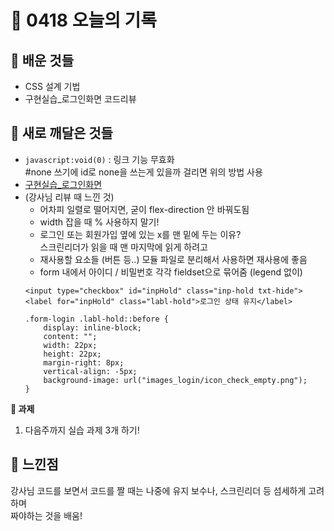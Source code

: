 # 🧸 0418 오늘의 기록
## 💙 배운 것들
* CSS 설계 기법
* 구현실습_로그인화면 코드리뷰

## 💚 새로 깨달은 것들
* `javascript:void(0)` : 링크 기능 무효화   
#none 쓰기에 id로 none을 쓰는게 있을까 걸리면 위의 방법 사용
* [구현실습_로그인화면](https://github.com/areumz/login-weniv)
* (강사님 리뷰 때 느낀 것)
    * 어차피 일렬로 떨어지면, 굳이 flex-direction 안 바꿔도됨
    * width 잡을 때 % 사용하지 말기!
    * 로그인 또는 회원가입 옆에 있는 x를 맨 밑에 두는 이유?   
    스크린리더가 읽을 때 맨 마지막에 읽게 하려고
    * 재사용할 요소들 (버튼 등..) 모듈 파일로 분리해서 사용하면 재사용에 좋음
    * form 내에서 아이디 / 비밀번호 각각 fieldset으로 묶어줌 (legend 없이)
    ```
    <input type="checkbox" id="inpHold" class="inp-hold txt-hide">
    <label for="inpHold" class="labl-hold">로그인 상태 유지</label>
    
    .form-login .labl-hold::before {
        display: inline-block;
        content: "";
        width: 22px;
        height: 22px;
        margin-right: 8px;
        vertical-align: -5px;
        background-image: url("images_login/icon_check_empty.png");
    }
    ```

**📍 과제**
1. 다음주까지 실습 과제 3개 하기!

## 💜 느낀점
강사님 코드를 보면서 코드를 짤 때는 나중에 유지 보수나, 스크린리더 등 섬세하게 고려하며   
짜야하는 것을 배움!
